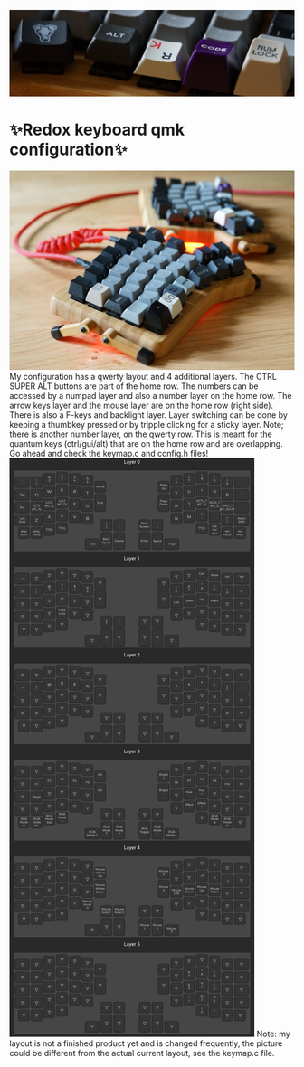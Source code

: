 <!This is the  ~/qmk_firmware/keyboards/redox/keymaps/Prutserdt/README.md file for the dotfile bare Github repo/>
![Redox keyboard](keycaps.JPG)
# :sparkles:Redox keyboard qmk configuration:sparkles:

![Redox keyboard](Redox_keyboard.JPG)
My configuration has a qwerty layout and 4 additional layers. The CTRL SUPER
ALT buttons are part of the home row. The numbers can be accessed by a numpad 
layer and also a number layer on the home row. 
The arrow keys layer and the mouse layer are on the home row (right side). 
There is also a F-keys and backlight layer. Layer switching can be done by 
keeping a thumbkey pressed or by tripple clicking for a sticky layer. 
Note; there is another number layer, on the qwerty row. This is meant for
the quantum keys (ctrl/gui/alt) that are on the home row and are overlapping.
Go ahead and check the keymap.c and config.h files!
![Redox layers](Layers.JPG)
Note: my layout is not a finished product yet and is changed frequently, the
picture could be different from the actual current layout, see the keymap.c
file. 
